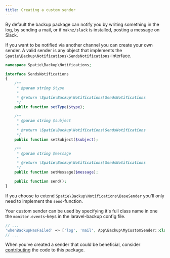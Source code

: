 ```yaml
---
title: Creating a custom sender
---
```


By default the backup package can notify you by writing something in the log, by sending a mail, or if `maknz/slack` is installed, posting a message on Slack.

If you want to be notified via another channel you can create your own sender. A valid sender is any object that implements the `Spatie\Backup\Notifications\SendsNotifications`-interface.

```php
namespace Spatie\Backup\Notifications;

interface SendsNotifications
{
    /**
     * @param string $type
     *
     * @return \Spatie\Backup\Notifications\SendsNotifications
     */
    public function setType($type);

    /**
     * @param string $subject
     *
     * @return \Spatie\Backup\Notifications\SendsNotifications
     */
    public function setSubject($subject);

    /**
     * @param string $message
     *
     * @return \Spatie\Backup\Notifications\SendsNotifications
     */
    public function setMessage($message);

    public function send();
}
```

If you choose to extend `Spatie\Backup\Notifications\BaseSender` you'll only need to implement the `send`-function.

Your custom sender can be used by specifying it's full class name in one the `monitor.events`-keys in the laravel-backup config file.

```php
// ...
'whenBackupHasFailed' => ['log', 'mail', App\Backup\MyCustomSender::class],
// ...
```

When you've created a sender that could be beneficial, consider [contributing](https://github.com/spatie/laravel-backup/blob/master/CONTRIBUTING.md) the code to this package.
